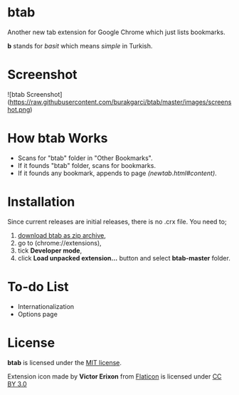 # btab

Another new tab extension for Google Chrome which just lists bookmarks.

**b** stands for _basit_ which means _simple_ in Turkish.

# Screenshot

![btab Screenshot]
(https://raw.githubusercontent.com/burakgarci/btab/master/images/screenshot.png)

# How btab Works

- Scans for "btab" folder in "Other Bookmarks".
- If it founds "btab" folder, scans for bookmarks.
- If it founds any bookmark, appends to page *(newtab.html#content)*.

# Installation

Since current releases are initial releases, there is no .crx file.
You need to;
1. [download btab as zip archive](https://github.com/burakgarci/btab/archive/master.zip),
2. go to (chrome://extensions),
3. tick **Developer mode**,
4. click **Load unpacked extension...** button and select **btab-master** folder.

# To-do List

- Internationalization
- Options page

# License

**btab** is licensed under the [MIT license](http://www.opensource.org/licenses/mit-license.php).

Extension icon made by **Victor Erixon** from [Flaticon](http://flaticon.com) is licensed under [CC BY 3.0](http://creativecommons.org/licenses/by/3.0/)

